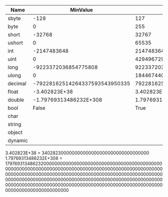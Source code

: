 | Name | MinValue | MaxValue | Type |
| --- | --- | --- | --- |
| sbyte | -128 | 127 | System.SByte |
| byte | 0 | 255 | System.Byte |
| short | -32768 | 32767 | System.Int16 |
| ushort | 0 | 65535 | System.UInt16 |
| int | -2147483648 | 2147483647 | System.Int32 |
| uint | 0 | 4294967295 | System.UInt32 |
| long | -9223372036854775808 | 9223372036854775807 | System.Int64 |
| ulong | 0 | 18446744073709551615 | System.UInt64 |
| decimal | -79228162514264337593543950335 | 79228162514264337593543950335 | System.Decimal |
| float | -3.402823E+38 | 3.402823E+38 | System.Single |
| double | -1.79769313486232E+308 | 1.79769313486232E+308 | System.Double |
| bool | False | True | System.Boolean |
| char |  |  | System.Char |
| string |  |  | System.String |
| object |  |  | System.Object |
| dynamic |  |  |  |
3.402823E+38 = 340282300000000000000000000000000000000
1.79769313486232E+308 = 179769313486232000000000000000000000000000000000000000000000000000000000000000000000000000000000000000000000000000000000000000000000000000000000000000000000000000000000000000000000000000000000000000000000000000000000000000000000000000000000000000000000000000000000000000000000000000000000000000000000000000000
